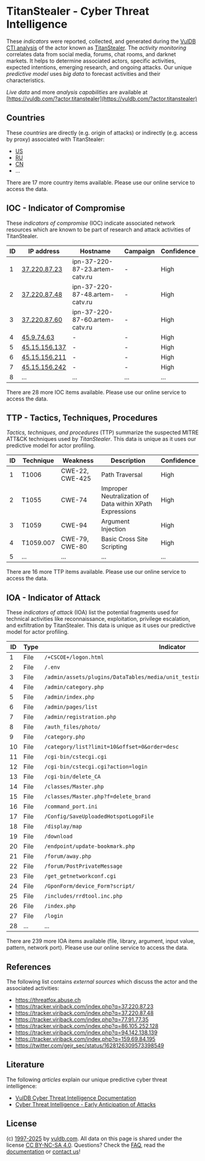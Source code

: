 # TitanStealer - Cyber Threat Intelligence

These _indicators_ were reported, collected, and generated during the [VulDB CTI analysis](https://vuldb.com/?kb.cti) of the actor known as [TitanStealer](https://vuldb.com/?actor.titanstealer). The _activity monitoring_ correlates data from social media, forums, chat rooms, and darknet markets. It helps to determine associated actors, specific activities, expected intentions, emerging research, and ongoing attacks. Our unique _predictive model_ uses _big data_ to forecast activities and their characteristics.

_Live data_ and more _analysis capabilities_ are available at [https://vuldb.com/?actor.titanstealer](https://vuldb.com/?actor.titanstealer)

## Countries

These _countries_ are directly (e.g. origin of attacks) or indirectly (e.g. access by proxy) associated with TitanStealer:

* [US](https://vuldb.com/?country.us)
* [RU](https://vuldb.com/?country.ru)
* [CN](https://vuldb.com/?country.cn)
* ...

There are 17 more country items available. Please use our online service to access the data.

## IOC - Indicator of Compromise

These _indicators of compromise_ (IOC) indicate associated network resources which are known to be part of research and attack activities of TitanStealer.

ID | IP address | Hostname | Campaign | Confidence
-- | ---------- | -------- | -------- | ----------
1 | [37.220.87.23](https://vuldb.com/?ip.37.220.87.23) | ipn-37-220-87-23.artem-catv.ru | - | High
2 | [37.220.87.48](https://vuldb.com/?ip.37.220.87.48) | ipn-37-220-87-48.artem-catv.ru | - | High
3 | [37.220.87.60](https://vuldb.com/?ip.37.220.87.60) | ipn-37-220-87-60.artem-catv.ru | - | High
4 | [45.9.74.63](https://vuldb.com/?ip.45.9.74.63) | - | - | High
5 | [45.15.156.137](https://vuldb.com/?ip.45.15.156.137) | - | - | High
6 | [45.15.156.211](https://vuldb.com/?ip.45.15.156.211) | - | - | High
7 | [45.15.156.242](https://vuldb.com/?ip.45.15.156.242) | - | - | High
8 | ... | ... | ... | ...

There are 28 more IOC items available. Please use our online service to access the data.

## TTP - Tactics, Techniques, Procedures

_Tactics, techniques, and procedures_ (TTP) summarize the suspected MITRE ATT&CK techniques used by _TitanStealer_. This data is unique as it uses our predictive model for actor profiling.

ID | Technique | Weakness | Description | Confidence
-- | --------- | -------- | ----------- | ----------
1 | T1006 | CWE-22, CWE-425 | Path Traversal | High
2 | T1055 | CWE-74 | Improper Neutralization of Data within XPath Expressions | High
3 | T1059 | CWE-94 | Argument Injection | High
4 | T1059.007 | CWE-79, CWE-80 | Basic Cross Site Scripting | High
5 | ... | ... | ... | ...

There are 16 more TTP items available. Please use our online service to access the data.

## IOA - Indicator of Attack

These _indicators of attack_ (IOA) list the potential fragments used for technical activities like reconnaissance, exploitation, privilege escalation, and exfiltration by TitanStealer. This data is unique as it uses our predictive model for actor profiling.

ID | Type | Indicator | Confidence
-- | ---- | --------- | ----------
1 | File | `/+CSCOE+/logon.html` | High
2 | File | `/.env` | Low
3 | File | `/admin/assets/plugins/DataTables/media/unit_testing/templates/complex_header_2.php` | High
4 | File | `/admin/category.php` | High
5 | File | `/admin/index.php` | High
6 | File | `/admin/pages/list` | High
7 | File | `/admin/registration.php` | High
8 | File | `/auth_files/photo/` | High
9 | File | `/category.php` | High
10 | File | `/category/list?limit=10&offset=0&order=desc` | High
11 | File | `/cgi-bin/cstecgi.cgi` | High
12 | File | `/cgi-bin/cstecgi.cgi?action=login` | High
13 | File | `/cgi-bin/delete_CA` | High
14 | File | `/classes/Master.php` | High
15 | File | `/classes/Master.php?f=delete_brand` | High
16 | File | `/command_port.ini` | High
17 | File | `/Config/SaveUploadedHotspotLogoFile` | High
18 | File | `/display/map` | Medium
19 | File | `/download` | Medium
20 | File | `/endpoint/update-bookmark.php` | High
21 | File | `/forum/away.php` | High
22 | File | `/forum/PostPrivateMessage` | High
23 | File | `/get_getnetworkconf.cgi` | High
24 | File | `/GponForm/device_Form?script/` | High
25 | File | `/includes/rrdtool.inc.php` | High
26 | File | `/index.php` | Medium
27 | File | `/login` | Low
28 | ... | ... | ...

There are 239 more IOA items available (file, library, argument, input value, pattern, network port). Please use our online service to access the data.

## References

The following list contains _external sources_ which discuss the actor and the associated activities:

* https://threatfox.abuse.ch
* https://tracker.viriback.com/index.php?q=37.220.87.23
* https://tracker.viriback.com/index.php?q=37.220.87.48
* https://tracker.viriback.com/index.php?q=77.91.77.35
* https://tracker.viriback.com/index.php?q=86.105.252.128
* https://tracker.viriback.com/index.php?q=94.142.138.139
* https://tracker.viriback.com/index.php?q=159.69.84.195
* https://twitter.com/gejr_sec/status/1628126309573398549

## Literature

The following _articles_ explain our unique predictive cyber threat intelligence:

* [VulDB Cyber Threat Intelligence Documentation](https://vuldb.com/?kb.cti)
* [Cyber Threat Intelligence - Early Anticipation of Attacks](https://www.scip.ch/en/?labs.20201022)

## License

(c) [1997-2025](https://vuldb.com/?kb.changelog) by [vuldb.com](https://vuldb.com/?kb.about). All data on this page is shared under the license [CC BY-NC-SA 4.0](https://creativecommons.org/licenses/by-nc-sa/4.0/). Questions? Check the [FAQ](https://vuldb.com/?kb.faq), read the [documentation](https://vuldb.com/?kb) or [contact us](https://vuldb.com/?contact)!
